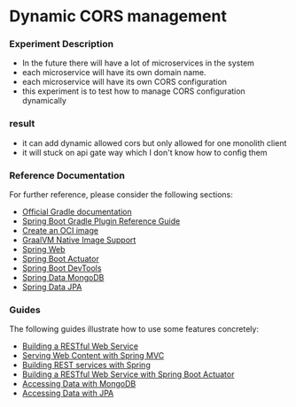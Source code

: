 # Dynamic CORS management

### Experiment Description
- In the future there will have a lot of microservices in the system
- each microservice will have its own domain name.
- each microservice will have its own CORS configuration
- this experiment is to test how to manage CORS configuration dynamically

### result
- it can add dynamic allowed cors but only allowed for one monolith client
- it will stuck on api gate way which I don't know how to config them

### Reference Documentation

For further reference, please consider the following sections:

* [Official Gradle documentation](https://docs.gradle.org)
* [Spring Boot Gradle Plugin Reference Guide](https://docs.spring.io/spring-boot/docs/3.1.4/gradle-plugin/reference/html/)
* [Create an OCI image](https://docs.spring.io/spring-boot/docs/3.1.4/gradle-plugin/reference/html/#build-image)
* [GraalVM Native Image Support](https://docs.spring.io/spring-boot/docs/3.1.4/reference/html/native-image.html#native-image)
* [Spring Web](https://docs.spring.io/spring-boot/docs/3.1.4/reference/htmlsingle/index.html#web)
* [Spring Boot Actuator](https://docs.spring.io/spring-boot/docs/3.1.4/reference/htmlsingle/index.html#actuator)
* [Spring Boot DevTools](https://docs.spring.io/spring-boot/docs/3.1.4/reference/htmlsingle/index.html#using.devtools)
* [Spring Data MongoDB](https://docs.spring.io/spring-boot/docs/3.1.4/reference/htmlsingle/index.html#data.nosql.mongodb)
* [Spring Data JPA](https://docs.spring.io/spring-boot/docs/3.1.4/reference/htmlsingle/index.html#data.sql.jpa-and-spring-data)

### Guides

The following guides illustrate how to use some features concretely:

* [Building a RESTful Web Service](https://spring.io/guides/gs/rest-service/)
* [Serving Web Content with Spring MVC](https://spring.io/guides/gs/serving-web-content/)
* [Building REST services with Spring](https://spring.io/guides/tutorials/rest/)
* [Building a RESTful Web Service with Spring Boot Actuator](https://spring.io/guides/gs/actuator-service/)
* [Accessing Data with MongoDB](https://spring.io/guides/gs/accessing-data-mongodb/)
* [Accessing Data with JPA](https://spring.io/guides/gs/accessing-data-jpa/)

